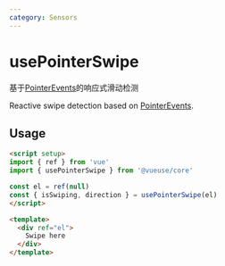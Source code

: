 ```yaml
---
category: Sensors
---
```


# usePointerSwipe

基于[PointerEvents](https://developer.mozilla.org/en-US/docs/Web/API/PointerEvent)的响应式滑动检测

Reactive swipe detection based on [PointerEvents](https://developer.mozilla.org/en-US/docs/Web/API/PointerEvent).

## Usage

```html
<script setup>
import { ref } from 'vue'
import { usePointerSwipe } from '@vueuse/core'

const el = ref(null)
const { isSwiping, direction } = usePointerSwipe(el)
</script>

<template>
  <div ref="el">
    Swipe here
  </div>
</template>
```
